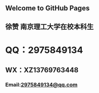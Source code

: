 ## Welcome to GitHub Pages
## 徐赞 南京理工大学在校本科生

# QQ：2975849134
## WX：XZ13769763448
### Email:2975849134@qq.com
